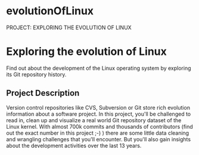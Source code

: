 # evolutionOfLinux
PROJECT: EXPLORING THE EVOLUTION OF LINUX

# Exploring the evolution of Linux
Find out about the development of the Linux operating system by exploring its Git repository history.

## Project Description
Version control repositories like CVS, Subversion or Git store rich evolution information about a software project. In this project, you'll be challenged to read in, clean up and visualize a real world Git repository dataset of the Linux kernel. With almost 700k commits and thousands of contributors (find out the exact number in this project ;-) ) there are some little data cleaning and wrangling challenges that you'll encounter. But you'll also gain insights about the development activities over the last 13 years.
